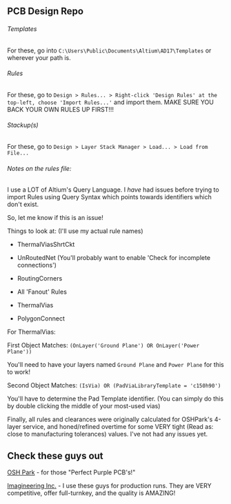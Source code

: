 ## PCB Design Repo

###### Templates 

For these, go into `C:\Users\Public\Documents\Altium\AD17\Templates` or wherever your path is.

###### Rules 

For these, go to `Design > Rules... > Right-click 'Design Rules' at the top-left, choose 'Import Rules...'` and import them. MAKE SURE YOU BACK YOUR OWN RULES UP FIRST!!!

###### Stackup(s)

For these, go to `Design > Layer Stack Manager > Load... > Load from File...`

###### Notes on the rules file:

I use a LOT of Altium's Query Language. I *have* had issues before trying to import Rules using Query Syntax which points towards identifiers which don't exist.

So, let me know if this is an issue!

Things to look at: (I'll use my actual rule names)

* ThermalViasShrtCkt

* UnRoutedNet (You'll probably want to enable 'Check for incomplete connections')

* RoutingCorners

* All 'Fanout' Rules

* ThermalVias

* PolygonConnect


For ThermalVias:

First Object Matches: `(OnLayer('Ground Plane') OR OnLayer('Power Plane'))`

You'll need to have your layers named `Ground Plane` and `Power Plane` for this to work!

Second Object Matches: `(IsVia) OR (PadViaLibraryTemplate = 'c150h90')`

You'll have to determine the Pad Template identifier. (You can simply do this by double clicking the middle of your most-used vias)

Finally, all rules and clearances were originally calculated for OSHPark's 4-layer service, and honed/refined overtime for some VERY tight (Read as: close to manufacturing tolerances) values. I've not had any issues yet.

## Check these guys out

[OSH Park](https://www.oshpark.com/) - for those "Perfect Purple PCB's!"

[Imagineering Inc.](http://www.pcbnet.com/) - I use these guys for production runs. They are VERY competitive, offer full-turnkey, and the quality is AMAZING!